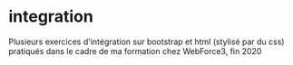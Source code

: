 # integration
Plusieurs exercices d'intégration sur bootstrap et html (stylisé par du css) pratiqués dans le cadre de ma formation chez WebForce3, fin 2020
